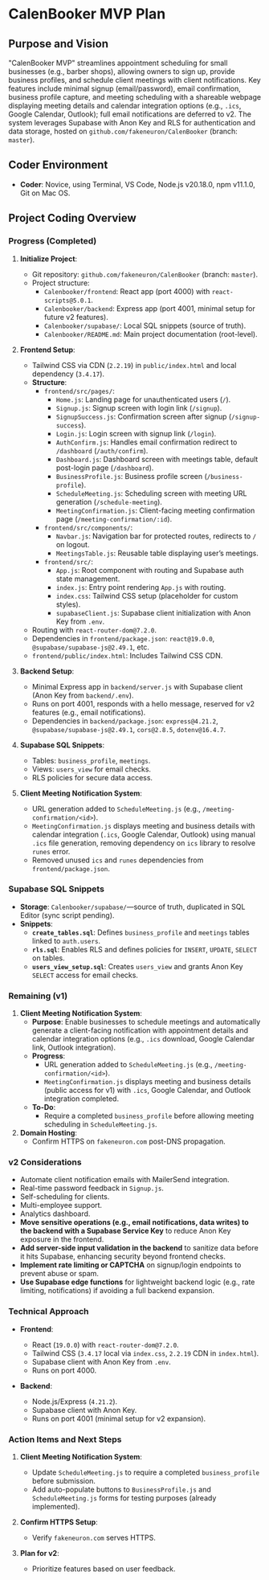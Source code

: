 # CalenBooker MVP Plan

## Purpose and Vision

"CalenBooker MVP" streamlines appointment scheduling for small businesses (e.g., barber shops), allowing owners to sign up, provide business profiles, and schedule client meetings with client notifications. Key features include minimal signup (email/password), email confirmation, business profile capture, and meeting scheduling with a shareable webpage displaying meeting details and calendar integration options (e.g., `.ics`, Google Calendar, Outlook); full email notifications are deferred to v2. The system leverages Supabase with Anon Key and RLS for authentication and data storage, hosted on `github.com/fakeneuron/CalenBooker` (branch: `master`).

## Coder Environment

- **Coder**: Novice, using Terminal, VS Code, Node.js v20.18.0, npm v11.1.0, Git on Mac OS.

## Project Coding Overview

### Progress (Completed)

1. **Initialize Project**:

   - Git repository: `github.com/fakeneuron/CalenBooker` (branch: `master`).
   - Project structure:
     - `Calenbooker/frontend`: React app (port 4000) with `react-scripts@5.0.1`.
     - `Calenbooker/backend`: Express app (port 4001, minimal setup for future v2 features).
     - `Calenbooker/supabase/`: Local SQL snippets (source of truth).
     - `Calenbooker/README.md`: Main project documentation (root-level).

2. **Frontend Setup**:

   - Tailwind CSS via CDN (`2.2.19`) in `public/index.html` and local dependency (`3.4.17`).
   - **Structure**:
     - `frontend/src/pages/`:
       - `Home.js`: Landing page for unauthenticated users (`/`).
       - `Signup.js`: Signup screen with login link (`/signup`).
       - `SignupSuccess.js`: Confirmation screen after signup (`/signup-success`).
       - `Login.js`: Login screen with signup link (`/login`).
       - `AuthConfirm.js`: Handles email confirmation redirect to `/dashboard` (`/auth/confirm`).
       - `Dashboard.js`: Dashboard screen with meetings table, default post-login page (`/dashboard`).
       - `BusinessProfile.js`: Business profile screen (`/business-profile`).
       - `ScheduleMeeting.js`: Scheduling screen with meeting URL generation (`/schedule-meeting`).
       - `MeetingConfirmation.js`: Client-facing meeting confirmation page (`/meeting-confirmation/:id`).
     - `frontend/src/components/`:
       - `Navbar.js`: Navigation bar for protected routes, redirects to `/` on logout.
       - `MeetingsTable.js`: Reusable table displaying user’s meetings.
     - `frontend/src/`:
       - `App.js`: Root component with routing and Supabase auth state management.
       - `index.js`: Entry point rendering `App.js` with routing.
       - `index.css`: Tailwind CSS setup (placeholder for custom styles).
       - `supabaseClient.js`: Supabase client initialization with Anon Key from `.env`.
   - Routing with `react-router-dom@7.2.0`.
   - Dependencies in `frontend/package.json`: `react@19.0.0`, `@supabase/supabase-js@2.49.1`, etc.
   - `frontend/public/index.html`: Includes Tailwind CSS CDN.

3. **Backend Setup**:

   - Minimal Express app in `backend/server.js` with Supabase client (Anon Key from `backend/.env`).
   - Runs on port 4001, responds with a hello message, reserved for v2 features (e.g., email notifications).
   - Dependencies in `backend/package.json`: `express@4.21.2`, `@supabase/supabase-js@2.49.1`, `cors@2.8.5`, `dotenv@16.4.7`.

4. **Supabase SQL Snippets**:

   - Tables: `business_profile`, `meetings`.
   - Views: `users_view` for email checks.
   - RLS policies for secure data access.

5. **Client Meeting Notification System**:
   - URL generation added to `ScheduleMeeting.js` (e.g., `/meeting-confirmation/<id>`).
   - `MeetingConfirmation.js` displays meeting and business details with calendar integration (`.ics`, Google Calendar, Outlook) using manual `.ics` file generation, removing dependency on `ics` library to resolve `runes` error.
   - Removed unused `ics` and `runes` dependencies from `frontend/package.json`.

### Supabase SQL Snippets

- **Storage**: `Calenbooker/supabase/`—source of truth, duplicated in SQL Editor (sync script pending).
- **Snippets**:
  - **`create_tables.sql`**: Defines `business_profile` and `meetings` tables linked to `auth.users`.
  - **`rls.sql`**: Enables RLS and defines policies for `INSERT`, `UPDATE`, `SELECT` on tables.
  - **`users_view_setup.sql`**: Creates `users_view` and grants Anon Key `SELECT` access for email checks.

### Remaining (v1)

1. **Client Meeting Notification System**:
   - **Purpose**: Enable businesses to schedule meetings and automatically generate a client-facing notification with appointment details and calendar integration options (e.g., `.ics` download, Google Calendar link, Outlook integration).
   - **Progress**:
     - URL generation added to `ScheduleMeeting.js` (e.g., `/meeting-confirmation/<id>`).
     - `MeetingConfirmation.js` displays meeting and business details (public access for v1) with `.ics`, Google Calendar, and Outlook integration completed.
   - **To-Do**:
     - Require a completed `business_profile` before allowing meeting scheduling in `ScheduleMeeting.js`.
2. **Domain Hosting**:
   - Confirm HTTPS on `fakeneuron.com` post-DNS propagation.

### v2 Considerations

- Automate client notification emails with MailerSend integration.
- Real-time password feedback in `Signup.js`.
- Self-scheduling for clients.
- Multi-employee support.
- Analytics dashboard.
- **Move sensitive operations (e.g., email notifications, data writes) to the backend with a Supabase Service Key** to reduce Anon Key exposure in the frontend.
- **Add server-side input validation in the backend** to sanitize data before it hits Supabase, enhancing security beyond frontend checks.
- **Implement rate limiting or CAPTCHA** on signup/login endpoints to prevent abuse or spam.
- **Use Supabase edge functions** for lightweight backend logic (e.g., rate limiting, notifications) if avoiding a full backend expansion.

### Technical Approach

- **Frontend**:

  - React (`19.0.0`) with `react-router-dom@7.2.0`.
  - Tailwind CSS (`3.4.17` local via `index.css`, `2.2.19` CDN in `index.html`).
  - Supabase client with Anon Key from `.env`.
  - Runs on port 4000.

- **Backend**:
  - Node.js/Express (`4.21.2`).
  - Supabase client with Anon Key.
  - Runs on port 4001 (minimal setup for v2 expansion).

### Action Items and Next Steps

1. **Client Meeting Notification System**:

   - Update `ScheduleMeeting.js` to require a completed `business_profile` before submission.
   - Add auto-populate buttons to `BusinessProfile.js` and `ScheduleMeeting.js` forms for testing purposes (already implemented).

2. **Confirm HTTPS Setup**:

   - Verify `fakeneuron.com` serves HTTPS.

3. **Plan for v2**:
   - Prioritize features based on user feedback.
